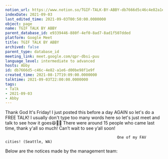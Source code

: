 ```yaml
---
notion_url: https://www.notion.so/TGIF-TALK-BY-ABBY-db7666d5c46c4e82a1e6d00be98f1e9f
indexDate: 2021-09-03
last_edited_time: 2021-09-03T00:50:00.0000000
object: page
name: TGIF TALK BY ABBY
parent_database_id: e9339446-880f-4ef0-8ad7-8ad1f507dded
platform: Google Meet
title: TGIF TALK BY ABBY
archived: false
parent_type: database_id
meeting_link: meet.google.com/qpr-dbsi-puu
language_level: intermediate to advanced
hosts: Abby
id: db7666d5-c46c-4e82-a1e6-d00be98f1e9f
created_time: 2021-08-17T19:09:00.0000000
talktime: 2021-09-03T22:00:00.0000000
tags:
- Talk
- 2021-09-03
- Abby
---
```


Thank God It's Friday! I just posted this before a day AGAIN so let's do a FREE TALK!
I usually don't type too many words here so let's just meet and talk to see how it goes😆👍🏻
There were around 15 people who came last time, thank y'all so much!
Can’t wait to see y’all soon!




                                                      One of my FAV cities! (Seattle, WA)







Below are the notices made by the management team: 


